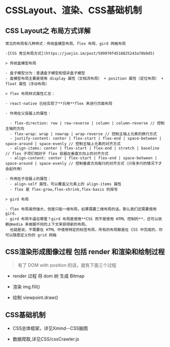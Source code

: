 # CSSLayout、渲染、CSS基础机制

## CSS Layout之 布局方式详解

```text
常见的布局有几种样式：传统盒模型布局、flex 布局、gird 网格布局

-[CSS 常见布局方式](https://juejin.im/post/599970f4518825243a78b9d5)

> 传统盒模型布局

- 盒子模型分为：普通盒子模型和怪异盒子模型
- 盒模型布局主要是使用 display 属性（文档流布局） + position 属性（定位布局） + float 属性（浮动布局）

> flex 布局样式属性汇总：

- react-native 已经实现了**只用**flex 来进行页面布局

- 作用在父容器上的属性：

  - flex-direction: row | row-reverse | column | column-reverse // 控制主轴的方向
  - flex-wrap: wrap | nowrap | wrap-reverse // 控制主轴上元素的换行方式
  - justify-content: center | flex-start | flex-end | space-between | space-around | space-evenly // 控制主轴上元素的对齐方式
  - align-items: center | flex-start | flex-end | stretch | baseline // flex 子项们相对于 flex 容器在垂直方向上的对齐方式
  - align-content: center | flex-start | flex-end | space-between | space-around | space-evenly // 控制垂直方向每行的对齐方式（只有多行的情况下才会起作用）

- 作用在子容器上的属性：
  - align-self 属性，可以覆盖父元素上的 align-items 属性
  - flex 是 flex-grow,flex-shrink,flex-basis 的简写

> gird 布局

- flex 布局虽然强大，但是只能一维布局，如果需要二维布局的话，那么我们还需要使用 gird.
- gird 布局牛逼在哪里？gird 布局是使用**CSS 而不是使用 HTML 控制的**，还可以依赖@media 来根据不同的上下文来获得新的布局。
  也就是说，不需要在 HTML 中使用特定的标签布局，所有的布局都是在 CSS 中完成的，你可以随意定义你的 grid 网格
```

## CSS渲染形成图像过程 包括 render 和渲染和绘制过程

> 有了 DOM with position 的话，就有下面三个过程

- render 过程 将 dom 树 生成 Bitmap

- 渲染 img.fill()

- 绘制 viewpoint.draw()

## CSS基础机制

- CSS总体框架，详见Xmind--CSS脑图

- 数据爬取,详见CSS/cssCrawler.js